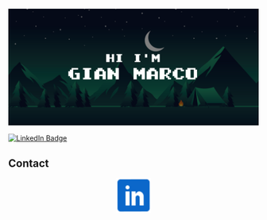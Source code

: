 ![banner](HiBanner.svg)

[![LinkedIn Badge](https://img.shields.io/badge/LinkedIn-Profile-informational?style=flat&logo=linkedin&logoColor=white&color=0D76A8)](https://www.linkedin.com/in/gian-marco-mora-tami-66233b20a)

## Contact

<p align="center">
  <a href="https://www.linkedin.com/in/gian-marco-mora-tami-66233b20a/">
    <img src="inIcon.svg" alt="LinkedinProfile" width="70">
  </a>
</p>


